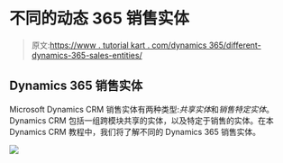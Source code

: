 # 不同的动态 365 销售实体

> 原文:[https://www . tutorial kart . com/dynamics 365/different-dynamics-365-sales-entities/](https://www.tutorialkart.com/dynamics365/different-dynamics-365-sales-entities/)

## Dynamics 365 销售实体

Microsoft Dynamics CRM 销售实体有两种类型:*共享实体*和*销售特定实体*。Dynamics CRM 包括一组跨模块共享的实体，以及特定于销售的实体。在本 Dynamics CRM 教程中，我们将了解不同的 Dynamics 365 销售实体。

[![](../Images/925da31b32d6bc3827932f6c8afb11bb.png)](https://www.tutorialkart.com/)